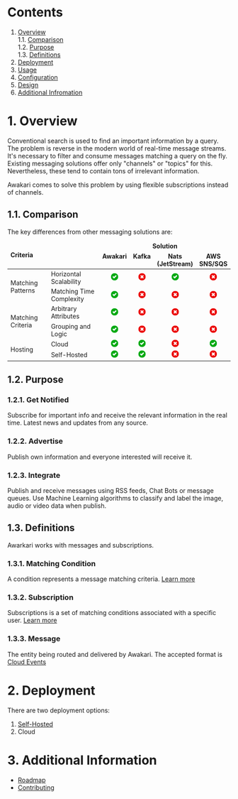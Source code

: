 # Contents

1. [Overview](#1-overview)<br/>
   1.1. [Comparison](#11-comparison)<br/>
   1.2. [Purpose](#12-purpose)<br/>
   1.3. [Definitions](#13-definitions)<br/>
2. [Deployment](#2-deployment)<br/>
3. [Usage](#3-usage)<br/>
4. [Configuration](#4-configuration)<br/>
5. [Design](#5-design)<br/>
6. [Additional Infromation](#6-additional-information)<br/>

# 1. Overview

Conventional search is used to find an important information by a query.
The problem is reverse in the modern world of real-time message streams.
It's necessary to filter and consume messages matching a query on the fly.
Existing messaging solutions offer only "channels" or "topics" for this.
Nevertheless, these tend to contain tons of irrelevant information.

Awakari comes to solve this problem by using flexible subscriptions instead of channels.

## 1.1. Comparison

The key differences from other messaging solutions are:
<table>
    <thead>
        <tr>
            <td rowspan="2" colspan="2"><b>Criteria</b></td>
            <td colspan="4" align="center"><b>Solution</b></td>
        </tr>
        <tr>
            <td align="center" valign="top"><b>Awakari</b></td>
            <td align="center" valign="top"><b>Kafka</b></td>
            <td align="center" valign="top"><b>Nats<br/>(JetStream)</b></td>
            <td align="center" valign="top"><b>AWS<br/>SNS/SQS</b></td>
        </tr>
    </thead>
    <tbody>
        <tr>
            <td rowspan="2">Matching Patterns</td>
            <td>Horizontal Scalability</td>
            <td align="center"><img width="16px" src="icon-yes.svg" title=""/></td>
            <td align="center"><img width="16px" src="icon-no.svg" title="consumer-side topic matching"/></td>
            <td align="center"><img width="16px" src="icon-yes.svg" title=""/></td>
            <td align="center"><img width="16px" src="icon-no.svg" title="not applicable"/></td>
        </tr>
        <tr>
            <td>Matching Time Complexity</td>
            <td align="center"><img width="16px" src="icon-yes.svg" title="O(log(N)) for kiwi-tree subscriptions"/></td>
            <td align="center"><img width="16px" src="icon-no.svg" title="O(N)"/></td>
            <td align="center"><img width="16px" src="icon-no.svg" title="O(N)"/></td>
            <td align="center"><img width="16px" src="icon-no.svg" title="not applicable"/></td>
        </tr>
        <tr>
            <td rowspan="2">Matching Criteria</td> 
            <td>Arbitrary Attributes</td>
            <td align="center"><img width="16px" src="icon-yes.svg" title="Any metadata (key/value)"/></td>
            <td align="center"><img width="16px" src="icon-no.svg" title="Topic only"/></td>
            <td align="center"><img width="16px" src="icon-no.svg" title="Subject only"/></td>
            <td align="center"><img width="16px" src="icon-no.svg" title="Topic only"/></td>
        </tr>
        <tr>
            <td>Grouping and Logic</td>
            <td align="center"><img width="16px" src="icon-yes.svg" title="nested arbitrary groups + logic and/or/xor"/></td>
            <td align="center"><img width="16px" src="icon-no.svg" title=""/></td>
            <td align="center"><img width="16px" src="icon-no.svg" title=""/></td>
            <td align="center"><img width="16px" src="icon-no.svg" title="the only option available is to subscribe queue to multiple topics"/></td>
        </tr>
        <tr>
            <td rowspan="2">Hosting</td> 
            <td>Cloud</td>
            <td align="center"><img width="16px" src="icon-yes.svg" /></td>
            <td align="center"><img width="16px" src="icon-yes.svg" /></td>
            <td align="center"><img width="16px" src="icon-no.svg" /></td>
            <td align="center"><img width="16px" src="icon-yes.svg" /></td>
        </tr>
        <tr>
            <td>Self-Hosted</td>
            <td align="center"><img width="16px" src="icon-yes.svg"/></td>
            <td align="center"><img width="16px" src="icon-yes.svg" title=""/></td>
            <td align="center"><img width="16px" src="icon-no.svg" title=""/></td>
            <td align="center"><img width="16px" src="icon-no.svg" title=""/></td>
        </tr>
    </tbody>
</table>

## 1.2. Purpose

### 1.2.1. Get Notified 

Subscribe for important info and receive the relevant information in the real time.
Latest news and updates from any source.

### 1.2.2. Advertise

Publish own information and everyone interested will receive it.

### 1.2.3. Integrate

Publish and receive messages using RSS feeds, Chat Bots or message queues.
Use Machine Learning algorithms to classify and label the image, audio or video data when publish.

## 1.3. Definitions

Awarkari works with messages and subscriptions.

### 1.3.1. Matching Condition

A condition represents a message matching criteria. [Learn more](https://github.com/awakari/subscriptions#121-condition)

### 1.3.2. Subscription

Subscriptions is a set of matching conditions associated with a specific user.
[Learn more](https://github.com/awakari/subscriptions#122-subscription)

### 1.3.3. Message

The entity being routed and delivered by Awakari. The accepted format is [Cloud Events](https://cloudevents.io)

# 2. Deployment

There are two deployment options:
1. [Self-Hosted](https://github.com/awakari/core#3-deployment)
2. Cloud

# 3. Additional Information

* [Roadmap](ROADMAP.md)
* [Contributing](CONTRIBUTING.md)
